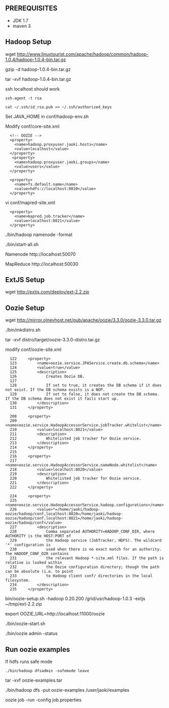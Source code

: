 PREREQUISITES
---------------------
- JDK 1.7
- maven 3


Hadoop Setup
--------------------------

wget http://www.linuxtourist.com/apache/hadoop/common/hadoop-1.0.4/hadoop-1.0.4-bin.tar.gz

gzip -d hadoop-1.0.4-bin.tar.gz

tar -xvf hadoop-1.0.4-bin.tar.gz


ssh localhost should work

	ssh-agent -t rsa

	cat ~/.ssh/id_rsa.pub >> ~/.ssh/authorized_keys


Set JAVA_HOME in conf/hadoop-env.sh

Modify conf/core-site.xml

      <!-- OOZIE -->
      <property>
        <name>hadoop.proxyuser.jaoki.hosts</name>
        <value>localhost</value>
      </property>
       <property>
        <name>hadoop.proxyuser.jaoki.groups</name>
        <value>users</value>
      </property>

      <property>
        <name>fs.default.name</name>
        <value>hdfs://localhost:8020</value>
      </property>

vi conf/mapred-site.xml

      <property>
        <name>mapred.job.tracker</name>
        <value>localhost:8021</value>
      </property>

./bin/hadoop namenode -format

./bin/start-all.sh

Namenode
http://localhost:50070 

MapReduce
http://localhost:50030


ExtJS Setup
--------------------------
wget http://extjs.com/deploy/ext-2.2.zip


Oozie Setup
--------------------------

wget http://mirror.olnevhost.net/pub/apache/oozie/3.3.0/oozie-3.3.0.tar.gz

./bin/mkdistro.sh

tar -xvf distro/target/oozie-3.3.0-distro.tar.gz

modify conf/oozie-site.xml

      122     <property>
      123         <name>oozie.service.JPAService.create.db.schema</name>
      124         <value>true</value>
      125         <description>
      126             Creates Oozie DB.
      127
      128             If set to true, it creates the DB schema if it does not exist. If the DB schema exists is a NOP.
      129             If set to false, it does not create the DB schema. If the DB schema does not exist it fails start up.
      130         </description>
      131     </property>
      
      208     <property>
      209         <name>oozie.service.HadoopAccessorService.jobTracker.whitelist</name>
      210         <value>localhost:8021</value>
      211         <description>
      212             Whitelisted job tracker for Oozie service.
      213         </description>
      214     </property>
      215
      216     <property>
      217         <name>oozie.service.HadoopAccessorService.nameNode.whitelist</name>
      218         <value>localhost:8020</value>
      219         <description>
      220             Whitelisted job tracker for Oozie service.
      221         </description>
      222     </property>

      224     <property>
      225         <name>oozie.service.HadoopAccessorService.hadoop.configurations</name>
      226         <value>*=/home/jaoki/hadoop-oozie/hadoop/conf,localhost:8020=/home/jaoki/hadoop-oozie/hadoop/conf,localhost:8021=/home/jaoki/hadoop-oozie/hadoop/conf</value>
      227         <description>
      228             Comma separated AUTHORITY=HADOOP_CONF_DIR, where AUTHORITY is the HOST:PORT of
      229             the Hadoop service (JobTracker, HDFS). The wildcard '*' configuration is
      230             used when there is no exact match for an authority. The HADOOP_CONF_DIR contains
      231             the relevant Hadoop *-site.xml files. If the path is relative is looked within
      232             the Oozie configuration directory; though the path can be absolute (i.e. to point
      233             to Hadoop client conf/ directories in the local filesystem.
      234         </description>
      235     </property>


bin/oozie-setup.sh -hadoop 0.20.200 /grid/usr/hadoop-1.0.3 -extjs ~/tmp/ext-2.2.zip

export OOZIE_URL=http://localhost:11000/oozie

./bin/oozie-start.sh

./bin/oozie admin -status



Run oozie examples
--------------------------

If hdfs runs safe mode

    ./bin/hadoop dfsadmin -safemode leave

tar -xvf oozie-examples.tar

./bin/hadoop dfs -put oozie-examples /user/jaoki/examples

oozie job -run -config job.properties


